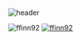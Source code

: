 ### 

![header](https://capsule-render.vercel.app/api?type=waving&color=auto&height=200&section=header&text=👋Hi,%20I%20am%20Vans&fontSize=70)


![ffinn92](https://github-readme-stats.vercel.app/api?username=ffinn92&show_icons=true&theme=flag-india)
[![ffinn92](https://github-readme-stats.vercel.app/api/top-langs/?username=ffinn92&show_icons=true&hide_border=true&title_color=004386&icon_color=004386&layout=compact&theme=flag-india)](https://github.com/ffinn92)

<!--
**ffinn92/ffinn92** is a ✨ _special_ ✨ repository because its `README.md` (this file) appears on your GitHub profile.

Here are some ideas to get you started:

- 🔭 I’m currently working on ...
- 🌱 I’m currently learning ...
- 👯 I’m looking to collaborate on ...
- 🤔 I’m looking for help with ...
- 💬 Ask me about ...
- 📫 How to reach me: ...
- 😄 Pronouns: ...
- ⚡ Fun fact: ...
-->
